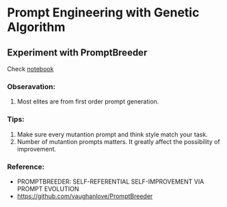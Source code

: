 # Prompt Engineering with Genetic Algorithm 
## Experiment with PromptBreeder
Check [notebook](PromptBreeder/main.ipynb)

### Obseravation:
1. Most elites are from first order prompt generation.

### Tips:
1. Make sure every mutantion prompt and think style match your task.
2. Number of mutantion prompts matters. It greatly affect the possibility of improvement.


### Reference:
- PROMPTBREEDER: SELF-REFERENTIAL SELF-IMPROVEMENT VIA PROMPT EVOLUTION
- https://github.com/vaughanlove/PromptBreeder
